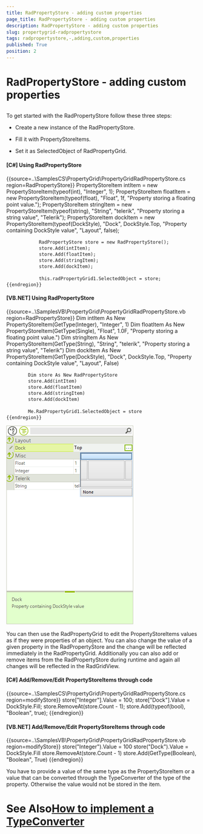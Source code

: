 ```yaml
---
title: RadPropertyStore - adding custom properties
page_title: RadPropertyStore - adding custom properties
description: RadPropertyStore - adding custom properties
slug: propertygrid-radpropertystore
tags: radpropertystore,-,adding,custom,properties
published: True
position: 2
---
```


# RadPropertyStore - adding custom properties



## 

To get started with the RadPropertyStore follow these three steps:

* Create a new instance of the RadPropertyStore.

* Fill it with PropertyStoreItems.

* Set it as SelectedObject of RadPropertyGrid.

#### __[C#] Using RadPropertyStore__

{{source=..\SamplesCS\PropertyGrid\PropertyGridRadPropertyStore.cs region=RadPropertyStore}}
	            PropertyStoreItem intItem = new PropertyStoreItem(typeof(int), "Integer", 1);
	            PropertyStoreItem floatItem = new PropertyStoreItem(typeof(float), "Float", 1f, "Property storing a floating point value.");
	            PropertyStoreItem stringItem = new PropertyStoreItem(typeof(string), "String", "telerik", "Property storing a string value", "Telerik");
	            PropertyStoreItem dockItem = new PropertyStoreItem(typeof(DockStyle), "Dock", DockStyle.Top, "Property containing DockStyle value", "Layout", false);
	
	            RadPropertyStore store = new RadPropertyStore();
	            store.Add(intItem);
	            store.Add(floatItem);
	            store.Add(stringItem);
	            store.Add(dockItem);
	
	            this.radPropertyGrid1.SelectedObject = store;
	{{endregion}}



#### __[VB.NET] Using RadPropertyStore__

{{source=..\SamplesVB\PropertyGrid\PropertyGridRadPropertyStore.vb region=RadPropertyStore}}
	        Dim intItem As New PropertyStoreItem(GetType(Integer), "Integer", 1)
	        Dim floatItem As New PropertyStoreItem(GetType(Single), "Float", 1.0F, "Property storing a floating point value.")
	        Dim stringItem As New PropertyStoreItem(GetType(String), "String", "telerik", "Property storing a string value", "Telerik")
	        Dim dockItem As New PropertyStoreItem(GetType(DockStyle), "Dock", DockStyle.Top, "Property containing DockStyle value", "Layout", False)
	
	        Dim store As New RadPropertyStore
	        store.Add(intItem)
	        store.Add(floatItem)
	        store.Add(stringItem)
	        store.Add(dockItem)
	
	        Me.RadPropertyGrid1.SelectedObject = store
	{{endregion}}

![propertygrid-radpropertystore 001](images/propertygrid-radpropertystore001.png)

You can then use the RadPropertyGrid to edit the PropertyStoreItems values as if they
        	were properties of an object. You can also change the value of a given property in the 
        	RadPropertyStore and the change will be reflected immediately in the RadPropertyGrid.
        	Additionally you can also add or remove items from the RadPropertyStore during runtime
        	and again all changes will be reflected in the RadGridView.
        

#### __[C#] Add/Remove/Edit PropertyStoreItems through code__

{{source=..\SamplesCS\PropertyGrid\PropertyGridRadPropertyStore.cs region=modifyStore}}
	            store["Integer"].Value = 100;
	            store["Dock"].Value = DockStyle.Fill;
	            store.RemoveAt(store.Count - 1);
	            store.Add(typeof(bool), "Boolean", true);
	{{endregion}}



#### __[VB.NET] Add/Remove/Edit PropertyStoreItems through code__

{{source=..\SamplesVB\PropertyGrid\PropertyGridRadPropertyStore.vb region=modifyStore}}
	        store("Integer").Value = 100
	        store("Dock").Value = DockStyle.Fill
	        store.RemoveAt(store.Count - 1)
	        store.Add(GetType(Boolean), "Boolean", True)
	{{endregion}}



You have to provide a value of the same type as the PropertyStoreItem or a value that can be 
        	converted through the TypeConverter of the type of the property. Otherwise the value would 
        	not be stored in the item.
        

# See Also[How to implement a TypeConverter](http://msdn.microsoft.com/en-us/library/ayybcxe5.aspx)
